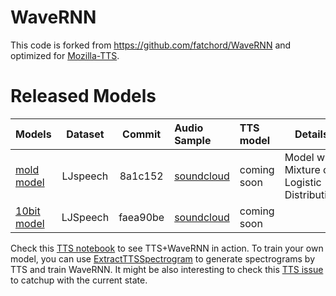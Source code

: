 # WaveRNN

This code is forked from https://github.com/fatchord/WaveRNN and optimized for [Mozilla-TTS](https://github.com/mozilla/TTS).

# Released Models
| Models        |Dataset | Commit            | Audio Sample  | TTS model | Details|
| ------------- |:------:|:-----------------:|:--------------|:--------|--------- |
| [mold model](https://drive.google.com/drive/folders/1wpPn3a0KQc6EYtKL0qOi4NqEmhML71Ve?usp=sharing) |LJspeech| 8a1c152 | [soundcloud](https://soundcloud.com/user-565970875/ljspeech-logistic-wavernn) | coming soon | Model with Mixture of Logistic Distribution |
| [10bit model](https://drive.google.com/drive/folders/1VnTJfg2zmvochFNyX7oyUv9TFq6JsnVp?usp=sharing) | LJSpeech | faea90be | [soundcloud](https://soundcloud.com/user-565970875/commonvoice-1) | coming soon | | Output with 10bit Softmax|

Check this [TTS notebook](https://github.com/mozilla/TTS/blob/master/notebooks/Benchmark.ipynb) to see TTS+WaveRNN in action. 
To train your own model, you can use [ExtractTTSSpectrogram](https://github.com/erogol/WaveRNN/blob/master/notebooks/ExtractTTSpectrogram.ipynb) to generate spectrograms by TTS and train WaveRNN.
It might be also interesting to check this [TTS issue](https://github.com/mozilla/TTS/issues/26) to catchup with the current state.